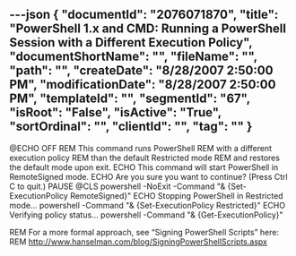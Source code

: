 ---json
{
  "documentId": "2076071870",
  "title": "PowerShell 1.x and CMD: Running a PowerShell Session with a Different Execution Policy",
  "documentShortName": "",
  "fileName": "",
  "path": "",
  "createDate": "8/28/2007 2:50:00 PM",
  "modificationDate": "8/28/2007 2:50:00 PM",
  "templateId": "",
  "segmentId": "67",
  "isRoot": "False",
  "isActive": "True",
  "sortOrdinal": "",
  "clientId": "",
  "tag": ""
}
---

@ECHO OFF
REM    This command runs PowerShell
REM    with a different execution policy
REM    than the default Restricted mode
REM    and restores the default mode upon exit.
ECHO This command will start PowerShell in RemoteSigned mode.
ECHO Are you sure you want to continue? (Press Ctrl C to quit.)
PAUSE
@CLS
powershell -NoExit -Command &quot;& {Set-ExecutionPolicy RemoteSigned}&quot;
ECHO Stopping PowerShell in Restricted mode...
powershell -Command &quot;& {Set-ExecutionPolicy Restricted}&quot;
ECHO Verifying policy status...
powershell -Command &quot;& {Get-ExecutionPolicy}&quot;

REM For a more formal approach, see “Signing PowerShell Scripts” here:
REM http://www.hanselman.com/blog/SigningPowerShellScripts.aspx
